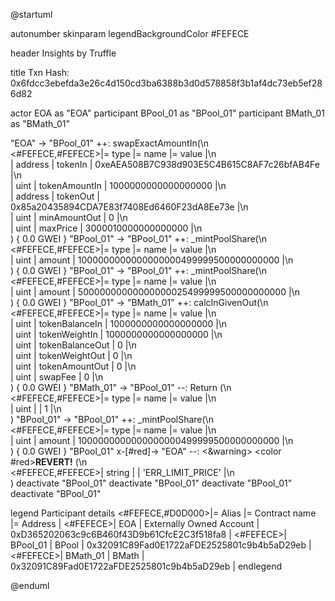 

@startuml

autonumber
skinparam legendBackgroundColor #FEFECE

<style>
      header {
        HorizontalAlignment left
        FontColor purple
        FontSize 14
        Padding 10
      }
    </style>

header Insights by Truffle

title Txn Hash: 0x6fdcc3ebefda3e26c4d150cd3ba6388b3d0d578858f3b1af4dc73eb5ef286d82


actor EOA as "EOA"
participant BPool_01 as "BPool_01"
participant BMath_01 as "BMath_01"

"EOA" -> "BPool_01" ++: swapExactAmountIn(\n\
<#FEFECE,#FEFECE>|= type |= name |= value |\n\
| address | tokenIn | 0xeAEA508B7C938d903E5C4B615C8AF7c26bfAB4Fe |\n\
| uint | tokenAmountIn | 1000000000000000000 |\n\
| address | tokenOut | 0x85a20435894CDA7E83f7408Ed6460F23dA8Ee73e |\n\
| uint | minAmountOut | 0 |\n\
| uint | maxPrice | 3000010000000000000 |\n\
) { 0.0 GWEI }
"BPool_01" -> "BPool_01" ++: _mintPoolShare(\n\
<#FEFECE,#FEFECE>|= type |= name |= value |\n\
| uint | amount | 1000000000000000000499999500000000000 |\n\
) { 0.0 GWEI }
"BPool_01" -> "BPool_01" ++: _mintPoolShare(\n\
<#FEFECE,#FEFECE>|= type |= name |= value |\n\
| uint | amount | 50000000000000000025499999500000000000 |\n\
) { 0.0 GWEI }
"BPool_01" -> "BMath_01" ++: calcInGivenOut(\n\
<#FEFECE,#FEFECE>|= type |= name |= value |\n\
| uint | tokenBalanceIn | 1000000000000000000 |\n\
| uint | tokenWeightIn | 1000000000000000000 |\n\
| uint | tokenBalanceOut | 0 |\n\
| uint | tokenWeightOut | 0 |\n\
| uint | tokenAmountOut | 0 |\n\
| uint | swapFee | 0 |\n\
) { 0.0 GWEI }
"BMath_01" -> "BPool_01" --: Return (\n\
<#FEFECE,#FEFECE>|= type |= name |= value |\n\
| uint |  | 1 |\n\
)
"BPool_01" -> "BPool_01" ++: _mintPoolShare(\n\
<#FEFECE,#FEFECE>|= type |= name |= value |\n\
| uint | amount | 1000000000000000000499999500000000000 |\n\
) { 0.0 GWEI }
"BPool_01" x-[#red]-> "EOA" --: <&warning> <color #red>**REVERT!**</color> (\n\
<#FEFECE,#FEFECE>| string |  | 'ERR_LIMIT_PRICE' |\n\
)
deactivate "BPool_01"
deactivate "BPool_01"
deactivate "BPool_01"
deactivate "BPool_01"

legend
Participant details
<#FEFECE,#D0D000>|= Alias |= Contract name |= Address |
<#FEFECE>| EOA | Externally Owned Account | 0xD365202063c9c6B460f43D9b61CfcE2C3f518fa8 |
<#FEFECE>| BPool_01 | BPool | 0x32091C89Fad0E1722aFDE2525801c9b4b5aD29eb |
<#FEFECE>| BMath_01 | BMath | 0x32091C89Fad0E1722aFDE2525801c9b4b5aD29eb |
endlegend

@enduml